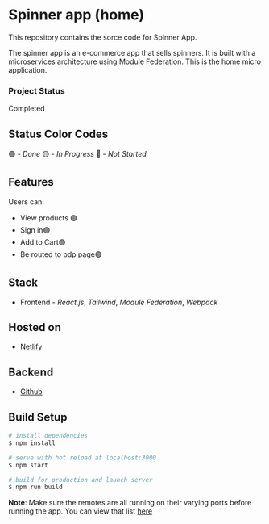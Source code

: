 # Spinner app (home)
This repository contains the sorce code for Spinner App.

The spinner app is an e-commerce app that sells spinners. It is built with a microservices architecture using Module Federation. This is the home micro application.

### Project Status
Completed

## Status Color Codes
🟢 - _Done_
🟡 - _In Progress_
🔴 - _Not Started_

## Features
Users can:
- View products 🟢
- Sign in🟢
- Add to Cart🟢
- Be routed to pdp page🟢

## Stack
- Frontend - _React.js_, _Tailwind_, _Module Federation_, _Webpack_

## Hosted on
- [Netlify](https://backendbuddy.netlify.app/)

## Backend
- [Github](https://github.com/ty-codes/backendbuddy-backend)

## Build Setup

```bash
# install dependencies
$ npm install

# serve with hot reload at localhost:3000
$ npm start

# build for production and launch server
$ npm run build

```

**Note**: Make sure the remotes are all running on their varying ports before running the app. You can view that list [here](https://github.com/ty-codes/spinner-home/blob/main/webpack.config.js)
